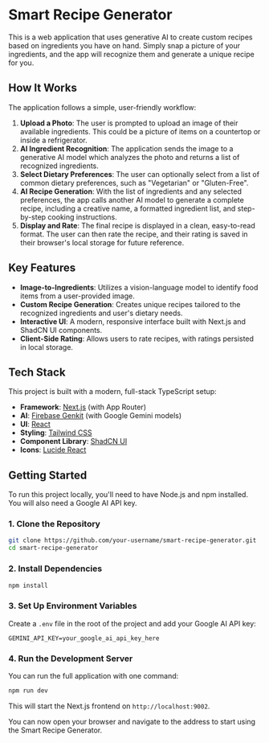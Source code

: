 # Smart Recipe Generator

This is a web application that uses generative AI to create custom recipes based on ingredients you have on hand. Simply snap a picture of your ingredients, and the app will recognize them and generate a unique recipe for you.


## How It Works

The application follows a simple, user-friendly workflow:

1.  **Upload a Photo**: The user is prompted to upload an image of their available ingredients. This could be a picture of items on a countertop or inside a refrigerator.
2.  **AI Ingredient Recognition**: The application sends the image to a generative AI model which analyzes the photo and returns a list of recognized ingredients.
3.  **Select Dietary Preferences**: The user can optionally select from a list of common dietary preferences, such as "Vegetarian" or "Gluten-Free".
4.  **AI Recipe Generation**: With the list of ingredients and any selected preferences, the app calls another AI model to generate a complete recipe, including a creative name, a formatted ingredient list, and step-by-step cooking instructions.
5.  **Display and Rate**: The final recipe is displayed in a clean, easy-to-read format. The user can then rate the recipe, and their rating is saved in their browser's local storage for future reference.

## Key Features

-   **Image-to-Ingredients**: Utilizes a vision-language model to identify food items from a user-provided image.
-   **Custom Recipe Generation**: Creates unique recipes tailored to the recognized ingredients and user's dietary needs.
-   **Interactive UI**: A modern, responsive interface built with Next.js and ShadCN UI components.
-   **Client-Side Rating**: Allows users to rate recipes, with ratings persisted in local storage.

## Tech Stack

This project is built with a modern, full-stack TypeScript setup:

-   **Framework**: [Next.js](https://nextjs.org/) (with App Router)
-   **AI**: [Firebase Genkit](https://firebase.google.com/docs/genkit) (with Google Gemini models)
-   **UI**: [React](https://react.dev/)
-   **Styling**: [Tailwind CSS](https://tailwindcss.com/)
-   **Component Library**: [ShadCN UI](https://ui.shadcn.com/)
-   **Icons**: [Lucide React](https://lucide.dev/)

## Getting Started

To run this project locally, you'll need to have Node.js and npm installed. You will also need a Google AI API key.

### 1. Clone the Repository

```bash
git clone https://github.com/your-username/smart-recipe-generator.git
cd smart-recipe-generator
```

### 2. Install Dependencies

```bash
npm install
```

### 3. Set Up Environment Variables

Create a `.env` file in the root of the project and add your Google AI API key:

```
GEMINI_API_KEY=your_google_ai_api_key_here
```

### 4. Run the Development Server

You can run the full application with one command:

```bash
npm run dev
```

This will start the Next.js frontend on `http://localhost:9002`.

You can now open your browser and navigate to the address to start using the Smart Recipe Generator.
